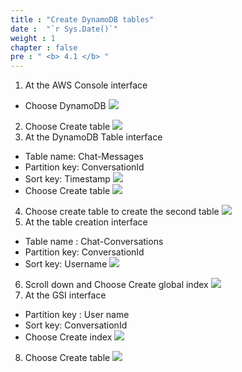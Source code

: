 ```yaml
---
title : "Create DynamoDB tables"
date :  "`r Sys.Date()`" 
weight : 1
chapter : false
pre : " <b> 4.1 </b> "
---
```


1. At the AWS Console interface
- Choose DynamoDB
![](../../WorkShop2/04.dynamodb/4.1.tables/89.png?featherlight=false&width=50pc)
2. Choose Create table
![](../../WorkShop2/04.dynamodb/4.1.tables/90.png?featherlight=false&width=50pc)
3. At the DynamoDB Table interface
- Table name: Chat-Messages
- Partition key: ConversationId
- Sort key: Timestamp 
![](../../WorkShop2/04.dynamodb/4.1.tables/91.png?featherlight=false&width=50pc)
- Choose Create table
![](../../WorkShop2/04.dynamodb/4.1.tables/92.png?featherlight=false&width=50pc)
4. Choose create table to create the second table
![](../../WorkShop2/04.dynamodb/4.1.tables/93.png?featherlight=false&width=50pc)
5. At the table creation interface
- Table name : Chat-Conversations
- Partition key: ConversationId
- Sort key: Username
![](../../WorkShop2/04.dynamodb/4.1.tables/94.png?featherlight=false&width=50pc)
6. Scroll down and Choose Create global index
![](../../WorkShop2/04.dynamodb/4.1.tables/95.png?featherlight=false&width=50pc)
7. At the GSI interface
- Partition key : User name
- Sort key: ConversationId
- Choose Create index
![](../../WorkShop2/04.dynamodb/4.1.tables/96.png?featherlight=false&width=50pc)
8. Choose Create table
![](../../WorkShop2/04.dynamodb/4.1.tables/97.png?featherlight=false&width=50pc)